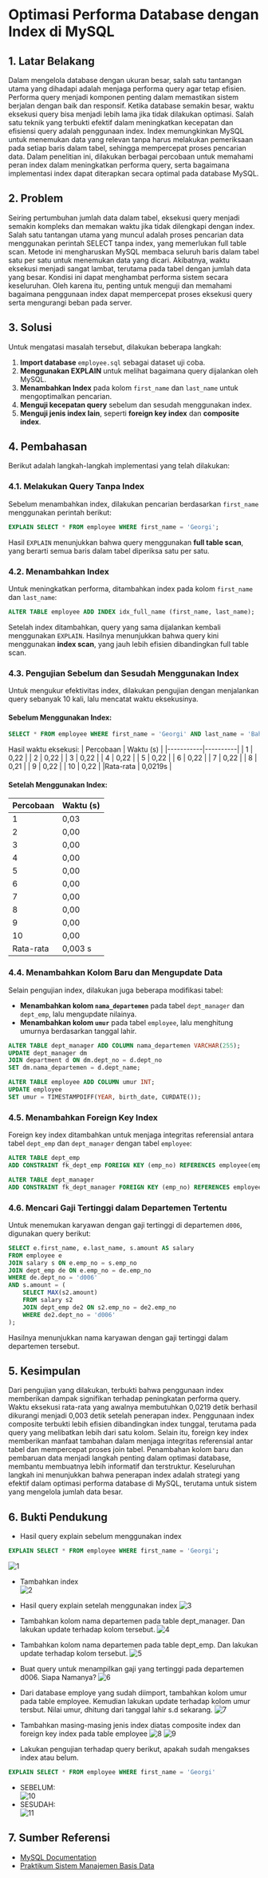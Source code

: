 # **Optimasi Performa Database dengan Index di MySQL**

## **1. Latar Belakang**
Dalam mengelola database dengan ukuran besar, salah satu tantangan utama yang dihadapi adalah menjaga performa query agar tetap efisien. Performa query menjadi komponen penting dalam memastikan sistem berjalan dengan baik dan responsif. Ketika database semakin besar, waktu eksekusi query bisa menjadi lebih lama jika tidak dilakukan optimasi. Salah satu teknik yang terbukti efektif dalam meningkatkan kecepatan dan efisiensi query adalah penggunaan index. Index memungkinkan MySQL untuk menemukan data yang relevan tanpa harus melakukan pemeriksaan pada setiap baris dalam tabel, sehingga mempercepat proses pencarian data. Dalam penelitian ini, dilakukan berbagai percobaan untuk memahami peran index dalam meningkatkan performa query, serta bagaimana implementasi index dapat diterapkan secara optimal pada database MySQL.

## **2. Problem**
Seiring pertumbuhan jumlah data dalam tabel, eksekusi query menjadi semakin kompleks dan memakan waktu jika tidak dilengkapi dengan index. Salah satu tantangan utama yang muncul adalah proses pencarian data menggunakan perintah SELECT tanpa index, yang memerlukan full table scan. Metode ini mengharuskan MySQL membaca seluruh baris dalam tabel satu per satu untuk menemukan data yang dicari. Akibatnya, waktu eksekusi menjadi sangat lambat, terutama pada tabel dengan jumlah data yang besar. Kondisi ini dapat menghambat performa sistem secara keseluruhan. Oleh karena itu, penting untuk menguji dan memahami bagaimana penggunaan index dapat mempercepat proses eksekusi query serta mengurangi beban pada server.

## **3. Solusi**
Untuk mengatasi masalah tersebut, dilakukan beberapa langkah:
1. **Import database** `employee.sql` sebagai dataset uji coba.
2. **Menggunakan EXPLAIN** untuk melihat bagaimana query dijalankan oleh MySQL.
3. **Menambahkan Index** pada kolom `first_name` dan `last_name` untuk mengoptimalkan pencarian.
4. **Menguji kecepatan query** sebelum dan sesudah menggunakan index.
5. **Menguji jenis index lain**, seperti **foreign key index** dan **composite index**.

## **4. Pembahasan**
Berikut adalah langkah-langkah implementasi yang telah dilakukan:

### **4.1. Melakukan Query Tanpa Index**
Sebelum menambahkan index, dilakukan pencarian berdasarkan `first_name` menggunakan perintah berikut:

```sql
EXPLAIN SELECT * FROM employee WHERE first_name = 'Georgi';
```

Hasil `EXPLAIN` menunjukkan bahwa query menggunakan **full table scan**, yang berarti semua baris dalam tabel diperiksa satu per satu.

### **4.2. Menambahkan Index**
Untuk meningkatkan performa, ditambahkan index pada kolom `first_name` dan `last_name`:

```sql
ALTER TABLE employee ADD INDEX idx_full_name (first_name, last_name);
```

Setelah index ditambahkan, query yang sama dijalankan kembali menggunakan `EXPLAIN`. Hasilnya menunjukkan bahwa query kini menggunakan **index scan**, yang jauh lebih efisien dibandingkan full table scan.

### **4.3. Pengujian Sebelum dan Sesudah Menggunakan Index**
Untuk mengukur efektivitas index, dilakukan pengujian dengan menjalankan query sebanyak 10 kali, lalu mencatat waktu eksekusinya.

#### **Sebelum Menggunakan Index:**
```sql
SELECT * FROM employee WHERE first_name = 'Georgi' AND last_name = 'Bahr';
```
Hasil waktu eksekusi:
| Percobaan | Waktu (s) |
|-----------|----------|
| 1         | 0,22     |
| 2         | 0,22     |
| 3         | 0,22     |
| 4         | 0,22     |
| 5         | 0,22     |
| 6         | 0,22     |
| 7         | 0,22     |
| 8         | 0,21     |
| 9         | 0,22     |
| 10        | 0,22     |
|Rata-rata  | 0,0219s  |

#### **Setelah Menggunakan Index:**
| Percobaan | Waktu (s) |
|-----------|----------|
| 1         | 0,03    |
| 2         | 0,00     |
| 3         | 0,00     |
| 4         | 0,00     |
| 5         | 0,00     |
| 6         | 0,00     |
| 7         | 0,00     |
| 8         | 0,00     |
| 9         | 0,00     |
| 10        | 0,00     |
| Rata-rata | 0,003 s  |

### **4.4. Menambahkan Kolom Baru dan Mengupdate Data**
Selain pengujian index, dilakukan juga beberapa modifikasi tabel:
- **Menambahkan kolom `nama_departemen`** pada tabel `dept_manager` dan `dept_emp`, lalu mengupdate nilainya.
- **Menambahkan kolom `umur`** pada tabel `employee`, lalu menghitung umurnya berdasarkan tanggal lahir.

```sql
ALTER TABLE dept_manager ADD COLUMN nama_departemen VARCHAR(255);
UPDATE dept_manager dm 
JOIN department d ON dm.dept_no = d.dept_no 
SET dm.nama_departemen = d.dept_name;

ALTER TABLE employee ADD COLUMN umur INT;
UPDATE employee 
SET umur = TIMESTAMPDIFF(YEAR, birth_date, CURDATE());
```

### **4.5. Menambahkan Foreign Key Index**
Foreign key index ditambahkan untuk menjaga integritas referensial antara tabel `dept_emp` dan `dept_manager` dengan tabel `employee`:

```sql
ALTER TABLE dept_emp 
ADD CONSTRAINT fk_dept_emp FOREIGN KEY (emp_no) REFERENCES employee(emp_no);

ALTER TABLE dept_manager 
ADD CONSTRAINT fk_dept_manager FOREIGN KEY (emp_no) REFERENCES employee(emp_no);
```

### **4.6. Mencari Gaji Tertinggi dalam Departemen Tertentu**
Untuk menemukan karyawan dengan gaji tertinggi di departemen `d006`, digunakan query berikut:

```sql
SELECT e.first_name, e.last_name, s.amount AS salary
FROM employee e
JOIN salary s ON e.emp_no = s.emp_no
JOIN dept_emp de ON e.emp_no = de.emp_no
WHERE de.dept_no = 'd006'
AND s.amount = (
    SELECT MAX(s2.amount)
    FROM salary s2
    JOIN dept_emp de2 ON s2.emp_no = de2.emp_no
    WHERE de2.dept_no = 'd006'
);
```

Hasilnya menunjukkan nama karyawan dengan gaji tertinggi dalam departemen tersebut.

## **5. Kesimpulan**
Dari pengujian yang dilakukan, terbukti bahwa penggunaan index memberikan dampak signifikan terhadap peningkatan performa query. Waktu eksekusi rata-rata yang awalnya membutuhkan 0,0219 detik berhasil dikurangi menjadi 0,003 detik setelah penerapan index. Penggunaan index composite terbukti lebih efisien dibandingkan index tunggal, terutama pada query yang melibatkan lebih dari satu kolom. Selain itu, foreign key index memberikan manfaat tambahan dalam menjaga integritas referensial antar tabel dan mempercepat proses join tabel. Penambahan kolom baru dan pembaruan data menjadi langkah penting dalam optimasi database, membantu membuatnya lebih informatif dan terstruktur. Keseluruhan langkah ini menunjukkan bahwa penerapan index adalah strategi yang efektif dalam optimasi performa database di MySQL, terutama untuk sistem yang mengelola jumlah data besar.

## **6. Bukti Pendukung**
- Hasil query explain sebelum menggunakan index
```sql
EXPLAIN SELECT * FROM employee WHERE first_name = 'Georgi';
```
  ![1](https://github.com/user-attachments/assets/aafd7817-942d-443e-b56e-0a23e97184aa)
- Tambahkan index <br>
  ![2](https://github.com/user-attachments/assets/7d799789-ea98-411f-8dc1-690751a3b1b8)

- Hasil query explain setelah menggunakan index
  ![3](https://github.com/user-attachments/assets/17535d7d-18ad-4332-9d23-3727d684873b)

- Tambahkan kolom nama departemen pada table dept_manager. Dan lakukan update terhadap  kolom tersebut.
  ![4](https://github.com/user-attachments/assets/0fae860c-f096-40c7-8225-1e7b5b4ec5f2)

- Tambahkan kolom nama departemen pada table dept_emp. Dan lakukan update terhadap kolom  tersebut.
  ![5](https://github.com/user-attachments/assets/a5f64a2f-75e8-48f1-95e3-048f11784f35)

- Buat query untuk menampilkan gaji yang tertinggi pada departemen d006. Siapa Namanya?
  ![6](https://github.com/user-attachments/assets/e7b1caa1-95ae-4c47-9010-18ef11af56f4)

- Dari database employe yang sudah diimport, tambahkan kolom umur pada table employee.  Kemudian lakukan update terhadap kolom umur tersbut. Nilai umur, dhitung dari tanggal lahir s.d  sekarang.
  ![7](https://github.com/user-attachments/assets/8bd7171d-0db6-4592-b6fb-52154070e338)

- Tambahkan masing-masing jenis index diatas composite index dan foreign key index pada table  employee 
  ![8](https://github.com/user-attachments/assets/9a140748-7514-4bf5-8d61-d7189ac0821e)
  ![9](https://github.com/user-attachments/assets/8dcc1e81-3b27-4cac-a3c0-9753a899893a)

- Lakukan pengujian terhadap query berikut, apakah sudah mengakses index atau belum.
```sql
EXPLAIN SELECT * FROM employee WHERE first_name = 'Georgi' 
```
   - SEBELUM:  
     ![10](https://github.com/user-attachments/assets/9be5862f-a4b6-463e-8275-2aaf57645bfb)  
   - SESUDAH:  
     ![11](https://github.com/user-attachments/assets/940d334d-d9eb-42b5-8206-99c02750d3ba)


## **7. Sumber Referensi**
- [MySQL Documentation](https://dev.mysql.com/doc/)
- [Praktikum Sistem Manajemen Basis Data](https://drive.google.com/file/d/1PMlqZAO8x-HlT8XKu6N3QbCgqesdyzJf/view?usp=sharing)
